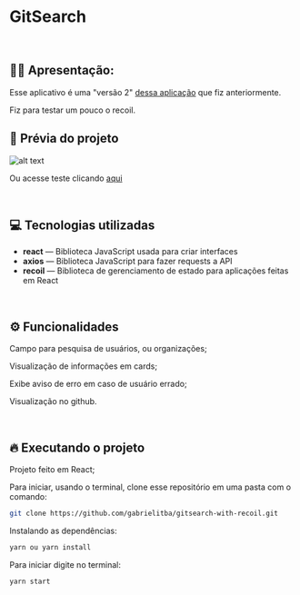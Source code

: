 # GitSearch

&nbsp;

## 🙋‍♂ Apresentação:

Esse aplicativo é uma "versão 2" [dessa aplicação](https://github.com/gabrielitba/gitsearch) que fiz anteriormente. 

Fiz para testar um pouco o recoil. 

## 🎥 Prévia do projeto

![alt text](https://i.imgur.com/MeJQFuM.gif)

Ou acesse teste clicando [aqui](https://optimistic-ride-c8592a.netlify.app/)

&nbsp;

## 💻 Tecnologias utilizadas

- **react** — Biblioteca JavaScript usada para criar interfaces
- **axios** — Biblioteca JavaScript para fazer requests a API
- **recoil** — Biblioteca de gerenciamento de estado para aplicações feitas em React

&nbsp;

## ⚙️ Funcionalidades

Campo para pesquisa de usuários, ou organizações;

Visualização de informações em cards;

Exibe aviso de erro em caso de usuário errado;

Visualização no github.

&nbsp;

## 🔥️ Executando o projeto

Projeto feito em React;

Para iniciar, usando o terminal, clone esse repositório em uma pasta com o comando:

```bash
git clone https://github.com/gabrielitba/gitsearch-with-recoil.git
```

Instalando as dependências:

```bash
yarn ou yarn install
```

Para iniciar digite no terminal:

```bash
yarn start
```

